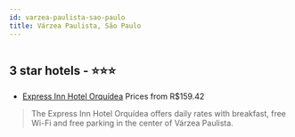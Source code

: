 ```yaml
---
id: varzea-paulista-sao-paulo
title: Várzea Paulista, São Paulo
---
```


<center><img src="https://static.hotelurbano.com/reservas/prod0/1/1800/5b044f3f74647_express-inn-hotel-orquidea.jpg" alt="" /></center>


##  3 star hotels - ⭐️⭐️⭐️

-    [Express Inn Hotel Orquídea](https://us.hurb.com/hotels/varzea-paulista/express-inn-hotel-orquidea-1800?cmp=18055) Prices from R$159.42
   > The Express Inn Hotel Orquídea offers daily rates with breakfast, free Wi-Fi and free parking in the center of Várzea Paulista.
